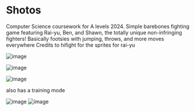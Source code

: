 # Shotos
Computer Science coursework for A levels 2024. 
Simple barebones fighting game featuring Rai-yu, Ben, and Shawn, the totally unique non-infringing fighters!
Basically footsies with jumping, throws, and more moves everywhere
Credits to hifight for the sprites for rai-yu

![image](https://github.com/chrispo-git/cs-coursework/assets/69305550/7d849596-cf2a-4578-9c7d-1c6aff6addb7)

![image](https://github.com/chrispo-git/cs-coursework/assets/69305550/da60c2e6-1f20-4751-8ee9-7f3e31e142d9)

![image](https://github.com/chrispo-git/cs-coursework/assets/69305550/2ab4ca4b-62c5-4113-ae73-21def5d39ef2)

also has a training mode

![image](https://github.com/chrispo-git/cs-coursework/assets/69305550/018bb5ed-d2b2-4df4-9466-24f9a3ede173)
![image](https://github.com/chrispo-git/cs-coursework/assets/69305550/92eb0217-0ce4-44fd-8e2c-a12bcc5cb62c)
